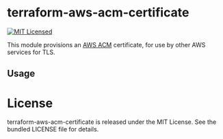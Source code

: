 terraform-aws-acm-certificate
=========

[![MIT Licensed](https://img.shields.io/badge/license-MIT-green.svg)](https://tldrlegal.com/license/mit-license)

This module provisions an [AWS ACM](https://docs.aws.amazon.com/acm/index.html#lang/en_us) certificate, for use by other AWS services for TLS.

## Usage

# License

terraform-aws-acm-certificate is released under the MIT License. See the bundled LICENSE file for details.
